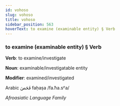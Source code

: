 ```yaml
---
id: vohoso
slug: vohoso
title: vohoso
sidebar_position: 563
hoverText: to examine (examinable entity) § Verb
---
```


### to examine (examinable entity) § Verb

**Verb**: to examine/investigate

**Noun**: examinable/investigatable entity

**Modifier**: examined/investigated

Arabic فَحَصَ faḥaṣa /fa.ħa.sˤa/

*Afroasiatic Language Family*